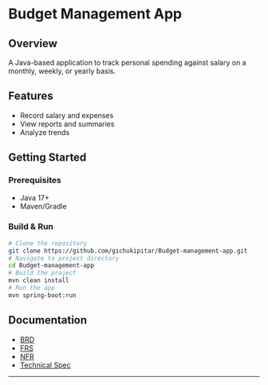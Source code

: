 # Budget Management App

## Overview

A Java-based application to track personal spending against salary on a monthly, weekly, or yearly basis.

## Features

- Record salary and expenses
- View reports and summaries
- Analyze trends

## Getting Started

### Prerequisites

- Java 17+
- Maven/Gradle

### Build & Run

```bash
# Clone the repository
git clone https://github.com/gichukipitar/Budget-management-app.git
# Navigate to project directory
cd Budget-management-app
# Build the project
mvn clean install
# Run the app
mvn spring-boot:run
```

## Documentation

- [BRD](./BRD.md)
- [FRS](./FRS.md)
- [NFR](./NFR.md)
- [Technical Spec](./Technical_spec.md)

---
